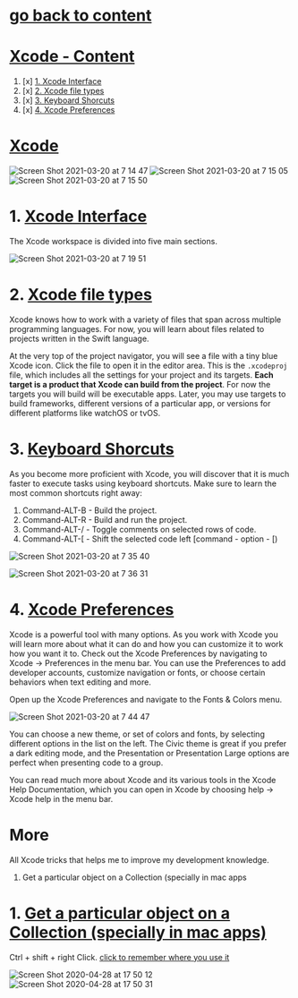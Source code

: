 # [go back to content](https://github.com/c4arl0s/AppDevelopmentWithSwift#1-getting-started-with-app-development)

# [Xcode - Content](https://github.com/c4arl0s/Xcode#go-back-to-content)

1. [x] [1. Xcode Interface](https://github.com/c4arl0s/Xcode#1-xcode-interface)
2. [x] [2. Xcode file types](https://github.com/c4arl0s/Xcode#2-xcode-file-types)
3. [x] [3. Keyboard Shorcuts](https://github.com/c4arl0s/Xcode#3-keyboard-shorcuts)
4. [x] [4. Xcode Preferences](https://github.com/c4arl0s/Xcode#4-xcode-preferences)

# [Xcode](https://github.com/c4arl0s/Xcode#xcode---content)

![Screen Shot 2021-03-20 at 7 14 47](https://user-images.githubusercontent.com/24994818/111870725-f9b6ee80-894b-11eb-94e5-d238ce11dbf9.png)
![Screen Shot 2021-03-20 at 7 15 05](https://user-images.githubusercontent.com/24994818/111870739-0c312800-894c-11eb-8396-d9a236dda046.png)
![Screen Shot 2021-03-20 at 7 15 50](https://user-images.githubusercontent.com/24994818/111870748-1d7a3480-894c-11eb-9024-d9b298b5b408.png)

# 1. [Xcode Interface](https://github.com/c4arl0s/Xcode#xcode---content)

The Xcode workspace is divided into five main sections.

![Screen Shot 2021-03-20 at 7 19 51](https://user-images.githubusercontent.com/24994818/111870934-1f90c300-894d-11eb-9e3c-4ffe158cfd99.png)

# 2. [Xcode file types](https://github.com/c4arl0s/Xcode#xcode---content)

Xcode knows how to work with a variety of files that span across multiple programming languages. For now, you will learn about files related to projects written in the Swift language.

At the very top of the project navigator, you will see a file with a tiny blue Xcode icon. Click the file to open it in the editor area. This is the `.xcodeproj` file, which includes all the settings for your project and its targets. **Each target is a product that Xcode can build from the project**. For now the targets you will build will be executable apps. Later, you may use targets to build frameworks, different versions of a particular app, or versions for different platforms like watchOS or tvOS.

# 3. [Keyboard Shorcuts](https://github.com/c4arl0s/Xcode#xcode---content)

As you become more proficient with Xcode, you will discover that it is much faster to execute tasks using keyboard shortcuts. Make sure to learn the most common shortcuts right away:

1. Command-ALT-B - Build the project.
2. Command-ALT-R - Build and run the project.
3. Command-ALT-/ - Toggle comments on selected rows of code.
4. Command-ALT-\[ - Shift the selected code left [command - option - \[)

![Screen Shot 2021-03-20 at 7 35 40](https://user-images.githubusercontent.com/24994818/111871322-e5282580-894e-11eb-8595-3bdfde9f8383.png)

![Screen Shot 2021-03-20 at 7 36 31](https://user-images.githubusercontent.com/24994818/111871342-00933080-894f-11eb-8893-b15f39d4d6db.png)

# 4. [Xcode Preferences](https://github.com/c4arl0s/Xcode#xcode---content)

Xcode is a powerful tool with many options. As you work with Xcode you will learn more about what it can do and how you can customize it to work how you want it to. Check out the Xcode Preferences by navigating to Xcode -> Preferences in the menu bar. You can use the Preferences to add developer accounts, customize navigation or fonts, or choose certain behaviors when text editing and more.

Open up the Xcode Preferences and navigate to the Fonts & Colors menu.

![Screen Shot 2021-03-20 at 7 44 47](https://user-images.githubusercontent.com/24994818/111871521-2b31b900-8950-11eb-9bd7-6bb32599bc95.png)

You can choose a new theme, or set of colors and fonts, by selecting different options in the list on the left. The Civic theme is great if you prefer a dark editing mode, and the Presentation or Presentation Large options are perfect when presenting code to a group.

You can read much more about Xcode and its various tools in the Xcode Help Documentation, which you can open in Xcode by choosing help -> Xcode help in the menu bar.


# More

All Xcode tricks that helps me to improve my development knowledge.

1. Get a particular object on a Collection (specially in mac apps

# 1. [Get a particular object on a Collection (specially in mac apps)]()

Ctrl + shift + right Click. [click to remember where you use it](https://github.com/c4arl0s/28YourFirstCocoaApplication#select-an-particular-object-ctrlshift-right-click)

![Screen Shot 2020-04-28 at 17 50 12](https://user-images.githubusercontent.com/24994818/80546458-4af87100-897b-11ea-8c03-1d3577776e44.png)
![Screen Shot 2020-04-28 at 17 50 31](https://user-images.githubusercontent.com/24994818/80546465-4d5acb00-897b-11ea-85fd-ca5c236b468b.png)
